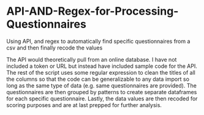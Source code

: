 # API-AND-Regex-for-Processing-Questionnaires
Using API, and regex to automatically find specific questionnaires from a csv and then finally recode the values

The API would theoretically pull from an online database. I have not included a token or URL but instead have included sample code for the API. The rest of the script uses some regular expression to clean the titles of all the columns so that the code can be generalizable to any data import so long as the same type of data (e.g. same questionnaires are provided). The questionnaires are then grouped by patterns to create separate dataframes for each specific questionnaire. Lastly, the data values are then recoded for scoring purposes and are at last prepped for further analysis.
